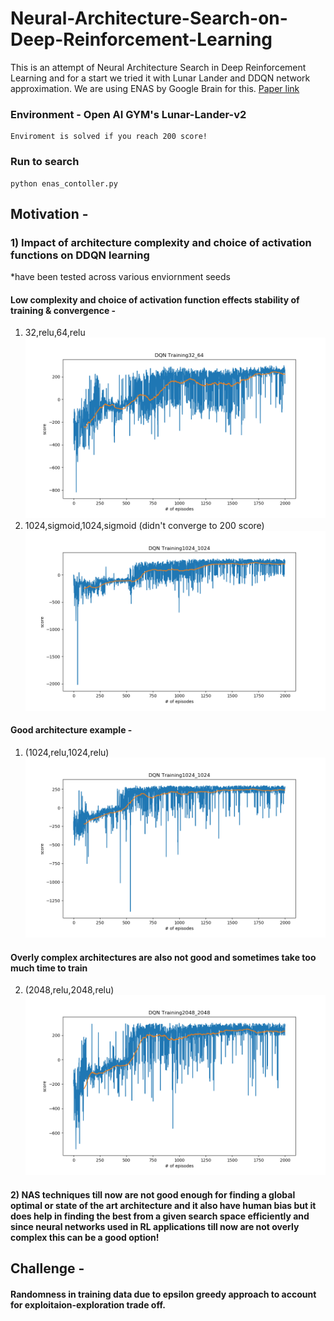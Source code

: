 # Neural-Architecture-Search-on-Deep-Reinforcement-Learning
This is an attempt of Neural Architecture Search in Deep Reinforcement Learning and for a start we tried it with Lunar Lander and DDQN network approximation. We are using ENAS by Google Brain for this. [Paper link](https://arxiv.org/abs/1802.03268)

### Environment - Open AI GYM's Lunar-Lander-v2 
    Enviroment is solved if you reach 200 score!
### Run to search

    python enas_contoller.py 
## Motivation - 
### 1) Impact of architecture complexity and choice of activation functions on DDQN learning
*have been tested across various enviornment seeds
#### Low complexity and choice of activation function effects stability of training & convergence - 
1) 32,relu,64,relu
![p](https://github.com/akjayant/Neural-Architecture-Search-Project/raw/master/impact_of_architecture_choice_ddqn_results/model_env_seed_3/solved_200_32_64_3.png)
2) 1024,sigmoid,1024,sigmoid (didn't converge to 200 score)
![q](https://github.com/akjayant/Neural-Architecture-Search-Project/raw/master/impact_of_architecture_choice_ddqn_results/model_env_seed_4_sigmoid/solved_200_1024_1024_4.png)

#### Good architecture example - 
1) (1024,relu,1024,relu)
![w](https://github.com/akjayant/Neural-Architecture-Search-Project/raw/master/impact_of_architecture_choice_ddqn_results/model_env_seed_4/solved_200_1024_1024_4.png)
#### Overly complex architectures are also not good and sometimes take too much time to train
2) (2048,relu,2048,relu)
![rr](https://github.com/akjayant/Neural-Architecture-Search-Project/raw/master/impact_of_architecture_choice_ddqn_results/model_env_seed_4/solved_200_2048_2048_4.png)
#### 2) NAS techniques till now are not good enough for finding a global optimal or state of the art architecture and it also have human bias but it does help in finding the best from a given search space efficiently and since neural networks used in RL applications till now are not overly complex this can be a good option! 
## Challenge - 
#### Randomness in training data due to epsilon greedy approach to account for exploitaion-exploration trade off.
